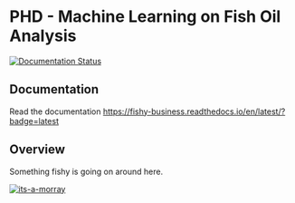 # PHD - Machine Learning on Fish Oil Analysis

[![Documentation Status](https://readthedocs.org/projects/fishy-business/badge/?version=latest)](https://fishy-business.readthedocs.io/en/latest/?badge=latest)

## Documentation 

Read the documentation https://fishy-business.readthedocs.io/en/latest/?badge=latest

## Overview

Something fishy is going on around here.

[![its-a-morray](https://user-images.githubusercontent.com/18411037/159612697-22525e7d-352d-444c-b746-5b94f5108449.jpeg)](https://www.youtube.com/watch?v=SezOrE0zRFo)
